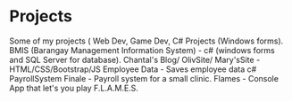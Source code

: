 # Projects
Some of my projects ( Web Dev, Game Dev, C# Projects (Windows forms). 
BMIS (Barangay Management Information System) - c# (windows forms and SQL Server for database).
Chantal's Blog/ OlivSite/ Mary'sSite - HTML/CSS/Bootstrap/JS
Employee Data - Saves employee data c#
PayrollSystem Finale - Payroll system for a small clinic. 
Flames - Console App that let's you play F.L.A.M.E.S.
